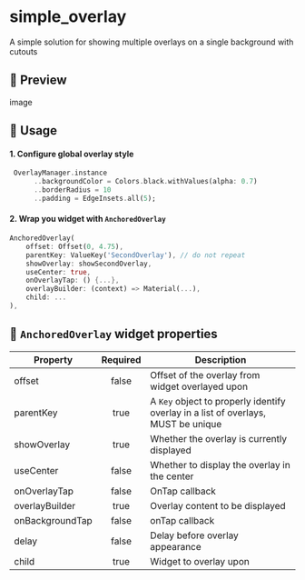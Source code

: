 # simple_overlay

A simple solution for showing multiple overlays on a single background with cutouts

## 🎥 Preview
image

## 🧭 Usage

#### 1. Configure global overlay style
```dart
 OverlayManager.instance
      ..backgroundColor = Colors.black.withValues(alpha: 0.7)
      ..borderRadius = 10
      ..padding = EdgeInsets.all(5);
```
#### 2. Wrap you widget with `AnchoredOverlay`
```dart
AnchoredOverlay(
    offset: Offset(0, 4.75),
    parentKey: ValueKey('SecondOverlay'), // do not repeat
    showOverlay: showSecondOverlay,
    useCenter: true,
    onOverlayTap: () {...},
    overlayBuilder: (context) => Material(...),
    child: ...
),
```

## 📜 `AnchoredOverlay` widget properties 

| Property | Required | Description |
| ------------- |:-------------:|---------------- |
| offset | false | Offset of the overlay from widget overlayed upon
| parentKey | true | A `Key` object to properly identify overlay in a list of overlays, MUST be unique|
| showOverlay | true | Whether the overlay is currently displayed |
| useCenter | false | Whether to display the overlay in the center |
| onOverlayTap | false | OnTap callback |
| overlayBuilder | true | Overlay content to be displayed |
| onBackgroundTap | false | onTap callback |
| delay | false | Delay before overlay appearance |
| child | true | Widget to overlay upon |